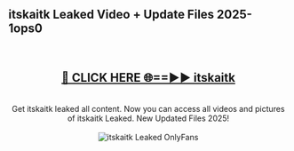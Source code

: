 <h2>itskaitk Leaked Video + Update Files 2025- 1ops0</h2>
<br>
<div align="center">
<h2><a href="https://libra.edu.pl?itskaitk" rel="nofollow">🔴 CLICK HERE 🌐==►► itskaitk</a></h2>
<br>
Get itskaitk leaked all content. Now you can access all videos and pictures of itskaitk Leaked. New Updated Files 2025!
<br>
<br>
<a href="https://libra.edu.pl?itskaitk" rel="nofollow" data-target="animated-image.originalLink"><img src="https://i.ibb.co.com/WyWwxjT/player-gif2.gif" alt="itskaitk Leaked OnlyFans" style="max-width: 100%; display: inline-block;" data-target="animated-image.originalImage"></a>
</div>
<br>